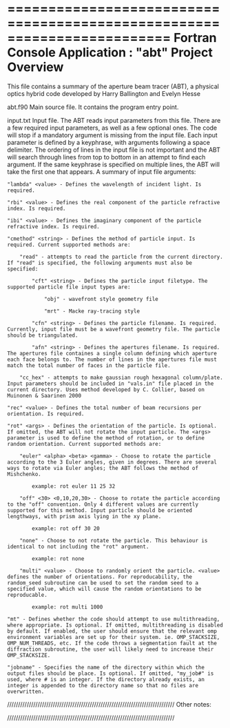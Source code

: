 ========================================================================
    Fortran Console Application : "abt" Project Overview
========================================================================

This file contains a summary of the aperture beam tracer (ABT), a physical optics hybrid code developed by Harry Ballington and Evelyn Hesse

abt.f90
    Main source file. It contains the program entry point.

input.txt
    Input file. The ABT reads input parameters from this file. There are a few required input parameters, as well as a few optional ones. The code will stop if a mandatory argument is missing from the input file. Each input parameter is defined by a keyphrase, with arguments following a space delimiter. The ordering of lines in the input file is not important and the ABT will search through lines from top to bottom in an attempt to find each argument. If the same keyphrase is specified on multiple lines, the ABT will take the first one that appears. A summary of input file arguments:

    "lambda" <value> - Defines the wavelength of incident light. Is required.

    "rbi" <value> - Defines the real component of the particle refractive index. Is required.

    "ibi" <value> - Defines the imaginary component of the particle refractive index. Is required.

    "cmethod" <string> - Defines the method of particle input. Is required. Current supported methods are:

        "read" - attempts to read the particle from the current directory. If "read" is specified, the following arguments must also be specified:

            "cft" <string> - Defines the particle input filetype. The supported particle file input types are:

                "obj" - wavefront style geometry file

                "mrt" - Macke ray-tracing style

            "cfn" <string> - Defines the particle filename. Is required. Currently, input file must be a wavefront geometry file. The particle should be triangulated.

            "afn" <string> - Defines the apertures filename. Is required. The apertures file containes a single column defining which aperture each face belongs to. The number of lines in the apertures file must match the total number of faces in the particle file.

        "cc_hex" - attempts to make gaussian rough hexagonal column/plate. Input parameters should be included in "vals.in" file placed in the current directory. Uses method developed by C. Collier, based on Muinonen & Saarinen 2000

    "rec" <value> - Defines the total number of beam recursions per orientation. Is required.

    "rot" <args> - Defines the orientation of the particle. Is optional. If omitted, the ABT will not rotate the input particle. The <args> parameter is used to define the method of rotation, or to define random orientation. Current supported methods are:

        "euler" <alpha> <beta> <gamma> - Choose to rotate the particle according to the 3 Euler angles, given in degrees. There are several ways to rotate via Euler angles; the ABT follows the method of Mishchenko.

            example: rot euler 11 25 32

        "off" <30> <0,10,20,30> - Choose to rotate the particle according to the "off" convention. Only 4 different values are currently supported for this method. Input particle should be oriented lengthways, with prism axis lying in the xy plane.

            example: rot off 30 20

        "none" - Choose to not rotate the particle. This behaviour is identical to not including the "rot" argument.

            example: rot none

        "multi" <value> - Choose to randomly orient the particle. <value> defines the number of orientations. For reproducability, the random_seed subroutine can be used to set the random seed to a specified value, which will cause the random orientations to be reproducable.

            example: rot multi 1000

    "mt" - Defines whether the code should attempt to use multithreading, where appropriate. Is optional. If omitted, multithreading is disabled by default. If enabled, the user should ensure that the relevant omp environment variables are set up for their system. ie. OMP_STACKSIZE, OMP_NUM_THREADS, etc. If the code throws a segmentation fault at the diffraction subroutine, the user will likely need to increase their OMP_STACKSIZE.

    "jobname" - Specifies the name of the directory within which the output files should be place. Is optional. If omitted, "my_job#" is used, where # is an integer. If the directory already exists, an integer is appended to the directory name so that no files are overwritten.

/////////////////////////////////////////////////////////////////////////////
Other notes:

/////////////////////////////////////////////////////////////////////////////
